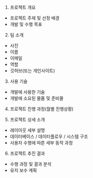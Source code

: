 1. 프로젝트 개요 
  - 프로젝트 주제 및 선정 배경
  - 개발 및 수행 목표
  
2. 팀 소개
  - 사진
  - 이름
  - 이메일
  - 역할
  - 깃허브(또는 개인사이트)

3. 사용 기술
  - 개발에 사용한 기술
  - 개발에 소요된 물품 및 준비물

4. 프로젝트 진행 과정(월별 진행상황)

5. 프로젝트 상세 소개
  - 레이아웃 세부 설명
  - 데이터베이스 / 데이터플로우 / 시스템 구조
  - 사용자 수행에 따른 세부 동작 과정

6. 프로젝트 추진 결과
  - 수행 과정 및 결과 분석
  - 유지 보수 계획
